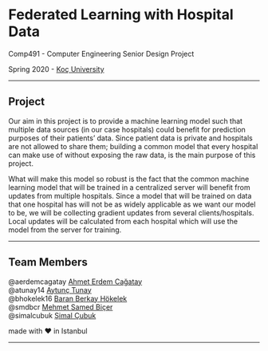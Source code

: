 # Federated Learning with Hospital Data

Comp491 - Computer Engineering Senior Design Project

Spring 2020 - [Koç University](https://eng.ku.edu.tr/en/)

---

## Project

Our aim in this project is to provide a machine learning model such that multiple data sources (in our case hospitals) could benefit for prediction purposes of their patients’ data. Since patient data is private and hospitals are not allowed to share them; building a common model that every hospital can make use of without exposing the raw data, is the main purpose of this project. 

What will make this model so robust is the fact that the common machine learning model that will be trained in a centralized server will benefit from updates from multiple hospitals. Since a model that will be trained on data that one hospital has will not be as widely applicable as we want our model to be, we will be collecting gradient updates from several clients/hospitals. Local updates will be calculated from each hospital which will use the model from the server for training.

---

## Team Members
@aerdemcagatay  [Ahmet Erdem Cağatay](https://github.com/aerdemcagatay)  
@atunay14   [Aytunç Tunay](https://github.com/atunay14)  
@bhokelek16 [Baran Berkay Hökelek](https://github.com/bhokelek16)  
@smdbcr [Mehmet Samed Biçer](https://github.com/SmdBcr)  
@simalcubuk [Şimal Çubuk](https://github.com/simalcubuk)  

made with :heart:	in Istanbul

---